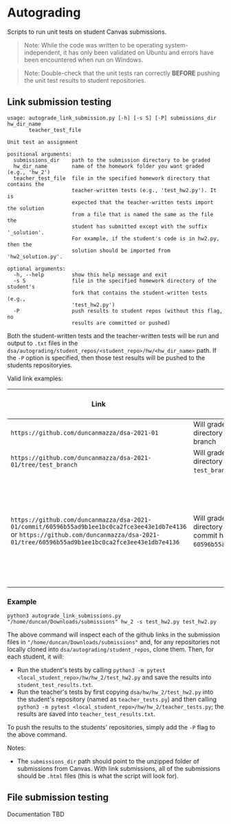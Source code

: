 # Autograding

Scripts to run unit tests on student Canvas submissions.

> Note: While the code was written to be operating system-independent, it has only been validated on Ubuntu and errors have been encountered when run on Windows.
 
> Note: Double-check that the unit tests ran correctly **BEFORE** pushing the unit test results to student repositories. 

## Link submission testing

```text
usage: autograde_link_submission.py [-h] [-s S] [-P] submissions_dir hw_dir_name 
       teacher_test_file

Unit test an assignment

positional arguments:
  submissions_dir    path to the submission directory to be graded
  hw_dir_name        name of the homework folder you want graded (e.g., 'hw_2')
  teacher_test_file  file in the specified homework directory that contains the 
                     teacher-written tests (e.g., 'test_hw2.py'). It is 
                     expected that the teacher-written tests import the solution
                     from a file that is named the same as the file the 
                     student has submitted except with the suffix '_solution'. 
                     For example, if the student's code is in hw2.py, then the 
                     solution should be imported from 'hw2_solution.py'.

optional arguments:
  -h, --help         show this help message and exit
  -s S               file in the specified homework directory of the student's 
                     fork that contains the student-written tests (e.g., 
                     'test_hw2.py')
  -P                 push results to student repos (without this flag, no 
                     results are committed or pushed)
```

Both the student-written tests and the teacher-written tests will be run and output to `.txt` files in the `dsa/autograding/student_repos/<student_repo>/hw/<hw_dir_name>` path. If the `-P` option is specified, then those test results will be pushed to the students repositoryies.

Valid link examples:

| Link | Test behavior | Push behavior (`-P` flag given) |
| ---- | ------------- | ----------------------------- |
| `https://github.com/duncanmazza/dsa-2021-01` | Will grade whatever is in `hw/<hw_dir_name>` directory of the latest commit in the `main` branch | Will push to the `main` branch
| `https://github.com/duncanmazza/dsa-2021-01/tree/test_branch` | Will grade whatever is in `hw/<hw_dir_name>` directory of the latest commit in the `test_branch` branch | Will push to the `test_branch`
| `https://github.com/duncanmazza/dsa-2021-01/commit/60596b55ad9b1ee1bc0ca2fce3ee43e1db7e4136` or `https://github.com/duncanmazza/dsa-2021-01/tree/60596b55ad9b1ee1bc0ca2fce3ee43e1db7e4136` | Will grade whatever is in `hw/<hw_dir_name>` directory of the commit specified by the commit hash `60596b55ad9b1ee1bc0ca2fce3ee43e1db7e4136`) | Will push to the branch associated with the commit (specifically, the branch named by the command `git name-rev <commit hash>`) |

### Example

```shell
python3 autograde_link_submissions.py "/home/duncan/Downloads/submissions" hw_2 -s test_hw2.py test_hw2.py
```
The above command will inspect each of the github links in the submission files in `"/home/duncan/Downloads/submissions"` and, for any repositories not locally cloned into `dsa/autograding/student_repos`, clone them. Then, for each student, it will:

- Run the student's tests by calling `python3 -m pytest <local_student_repo>/hw/hw_2/test_hw2.py` and save the results into `student_test_results.txt`.
- Run the teacher's tests by first copying `dsa/hw/hw_2/test_hw2.py` into the student's repository (named as `teacher_tests.py`) and then calling `python3 -m pytest <local_student_repo>/hw/hw_2/teacher_tests.py`; the results are saved into `teacher_test_results.txt`.

To push the results to the students' repositories, simply add the `-P` flag to the above command.

Notes:

- The `submissions_dir` path should point to the unzipped folder of submissions from Canvas. With link submissions, all of the submissions should be `.html` files (this is what the script will look for).

## File submission testing

Documentation TBD
